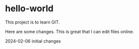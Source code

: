 # hello-world
This project is to learn GIT.

Here are some changes. This is great that I can edit files online.

2024-02-06 initial changes
